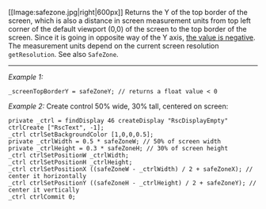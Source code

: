 [[Image:safezone.jpg|right|600px]] Returns the Y of the top border of the screen, which is also a distance in screen measurement units from top left corner of the default viewport (0,0) of the screen to the top border of the screen.
Since it is going in opposite way of the Y axis, <u>the value is negative</u>. The measurement units depend on the current screen resolution `getResolution`. See also `SafeZone`.


---
*Example 1:*
```sqf
_screenTopBorderY = safeZoneY; // returns a float value < 0
```

*Example 2:*
Create control 50% wide, 30% tall, centered on screen:

```sqf
private _ctrl = findDisplay 46 createDisplay "RscDisplayEmpty" ctrlCreate ["RscText", -1];
_ctrl ctrlSetBackgroundColor [1,0,0,0.5];
private _ctrlWidth = 0.5 * safeZoneW; // 50% of screen width
private _ctrlHeight = 0.3 * safeZoneH; // 30% of screen height
_ctrl ctrlSetPositionW _ctrlWidth;
_ctrl ctrlSetPositionH _ctrlHeight;
_ctrl ctrlSetPositionX ((safeZoneW - _ctrlWidth) / 2 + safeZoneX); // center it horizontally
_ctrl ctrlSetPositionY ((safeZoneH - _ctrlHeight) / 2 + safeZoneY); // center it vertically
_ctrl ctrlCommit 0;
```